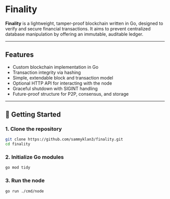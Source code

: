 # Finality

**Finality** is a lightweight, tamper-proof blockchain written in Go, designed to verify and secure financial transactions. It aims to prevent centralized database manipulation by offering an immutable, auditable ledger.

---

## Features

- Custom blockchain implementation in Go
- Transaction integrity via hashing
- Simple, extendable block and transaction model
- Optional HTTP API for interacting with the node
- Graceful shutdown with SIGINT handling
- Future-proof structure for P2P, consensus, and storage

---

## 🚀 Getting Started

### 1. Clone the repository

```bash
git clone https://github.com/sammyklan3/finality.git
cd finality
```

### 2. Initialize Go modules

```bash
go mod tidy
```

### 3. Run the node

```bash
go run ./cmd/node
```
